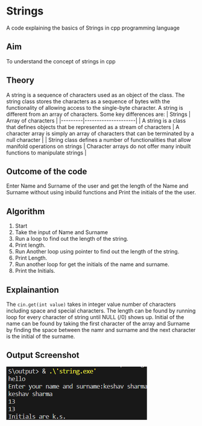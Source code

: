 # Strings
A code explaining the basics of Strings in cpp programming language
## Aim
To understand the concept of strings in cpp
## Theory
A string is a sequence of characters used as an object of the class. The string class stores the characters as a sequence of bytes with the functionality of allowing access to the single-byte character. A string is different from an array of characters. Some key differences are:
| Strings | Array of characters |
|---------|---------------------|
| A string is a class that defines objects that be represented as a stream of characters | A character array is simply an array of characters that can be terminated by a null character |
| String class defines a number of functionalities that allow manifold operations on strings | Character arrays do not offer many inbuilt functions to manipulate strings |
## Outcome of the code
Enter Name and Surname of the user and get the length of the Name and Surname without using inbuild functions and Print the initials of the the user.
## Algorithm
1. Start
2. Take the input of Name and Surname
3. Run a loop to find out the length of the string.
4. Print length.
5. Run Another loop using pointer to find out the length of the string.
6. Print Length.
7. Run another loop for get the initials of the name and surname.
8. Print the Initials.
## Explainantion
The ```cin.get(int value)``` takes in integer value number of characters including space and special characters.
The length can be found by running loop for every character of string until NULL (/0) shows up.
Initial of the name can be found by taking the first character of the array and Surname by finding the space between the namr and surname and the next character is the initial of the surname.
## Output Screenshot
![Screenshot of the output](image_2023-10-12_112021428.png)
